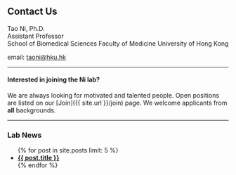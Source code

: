 
## Contact Us

Tao Ni, Ph.D.  
Assistant Professor  
School of Biomedical Sciences
Faculty of Medicine
University of Hong Kong

email: taoni@hku.hk   

 


---

#### Interested in joining the Ni lab?
 We are always looking for motivated and talented people. 
 Open positions are listed on our [Join]({{ site.url }}/join) page.
 We welcome applicants from <b>all</b> backgrounds.


---

<h3> Lab News </h3>
<ul>
  {% for post in site.posts limit: 5 %}
    <li><a href="{{ post.url }}"><b>{{ post.title }}</b></a></li>
  {% endfor %}
</ul>
